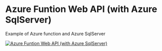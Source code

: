 # Azure Funtion Web API (with Azure SqlServer)


Example of Azure function and Azure SqlServer



 [![Azure Funtion Web API (with Azure SqlServer)](https://img.youtube.com/vi/XQ1OXwR_t-4/0.jpg)](http://www.youtube.com/watch?v=XQ1OXwR_t-4)